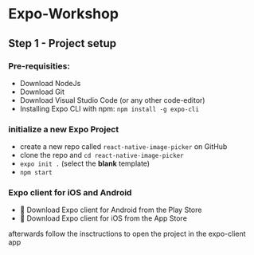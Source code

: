 # Expo-Workshop

## Step 1 - Project setup

### Pre-requisities:

- Download NodeJs
- Download Git
- Download Visual Studio Code (or any other code-editor)
- Installing Expo CLI with npm: `npm install -g expo-cli`

### initialize a new Expo Project

- create a new repo called `react-native-image-picker` on GitHub
- clone the repo and `cd react-native-image-picker`
- `expo init .` (select the <b>blank</b> template)
- `npm start`

### Expo client for iOS and Android

- 🤖 Download Expo client for Android from the Play Store
- 🍎 Download Expo client for iOS from the App Store

afterwards follow the insctructions to open the project in the expo-client app
